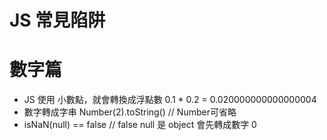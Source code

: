 # JS 常見陷阱

# 數字篇
* JS 使用 小數點，就會轉換成浮點數
0.1 * 0.2 = 0.020000000000000004
* 數字轉成字串
Number(2).toString() // Number可省略
* isNaN(null) == false  // false
null 是 object 會先轉成數字 0 


